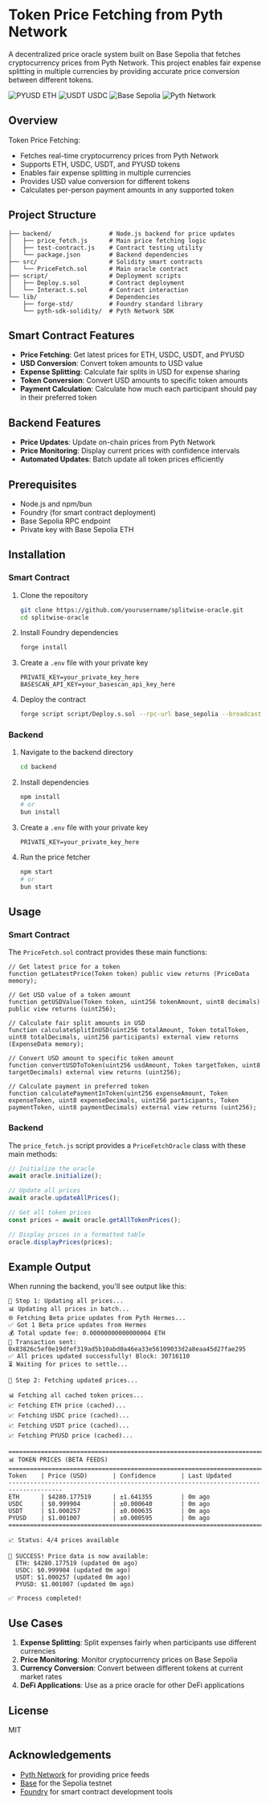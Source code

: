 # Token Price Fetching from Pyth Network

A decentralized price oracle system built on Base Sepolia that fetches cryptocurrency prices from Pyth Network. This project enables fair expense splitting in multiple currencies by providing accurate price conversion between different tokens.

![PYUSD ETH](https://img.shields.io/badge/Network-Base%20Sepolia-blue)
![USDT USDC](https://img.shields.io/badge/Oracle-Pyth%20Network-orange)
![Base Sepolia](https://img.shields.io/badge/Network-Base%20Sepolia-blue)
![Pyth Network](https://img.shields.io/badge/Oracle-Pyth%20Network-orange)

## Overview

Token Price Fetching:

- Fetches real-time cryptocurrency prices from Pyth Network
- Supports ETH, USDC, USDT, and PYUSD tokens
- Enables fair expense splitting in multiple currencies
- Provides USD value conversion for different tokens
- Calculates per-person payment amounts in any supported token

## Project Structure

```
├── backend/                # Node.js backend for price updates
│   ├── price_fetch.js      # Main price fetching logic
│   ├── test-contract.js    # Contract testing utility
│   └── package.json        # Backend dependencies
├── src/                    # Solidity smart contracts
│   └── PriceFetch.sol      # Main oracle contract
├── script/                 # Deployment scripts
│   ├── Deploy.s.sol        # Contract deployment
│   └── Interact.s.sol      # Contract interaction
└── lib/                    # Dependencies
    ├── forge-std/          # Foundry standard library
    └── pyth-sdk-solidity/  # Pyth Network SDK
```

## Smart Contract Features

- **Price Fetching**: Get latest prices for ETH, USDC, USDT, and PYUSD
- **USD Conversion**: Convert token amounts to USD value
- **Expense Splitting**: Calculate fair splits in USD for expense sharing
- **Token Conversion**: Convert USD amounts to specific token amounts
- **Payment Calculation**: Calculate how much each participant should pay in their preferred token

## Backend Features

- **Price Updates**: Update on-chain prices from Pyth Network
- **Price Monitoring**: Display current prices with confidence intervals
- **Automated Updates**: Batch update all token prices efficiently

## Prerequisites

- Node.js and npm/bun
- Foundry (for smart contract deployment)
- Base Sepolia RPC endpoint
- Private key with Base Sepolia ETH

## Installation

### Smart Contract

1. Clone the repository
   ```bash
   git clone https://github.com/yourusername/splitwise-oracle.git
   cd splitwise-oracle
   ```

2. Install Foundry dependencies
   ```bash
   forge install
   ```

3. Create a `.env` file with your private key
   ```
   PRIVATE_KEY=your_private_key_here
   BASESCAN_API_KEY=your_basescan_api_key_here
   ```

4. Deploy the contract
   ```bash
   forge script script/Deploy.s.sol --rpc-url base_sepolia --broadcast --verify
   ```

### Backend

1. Navigate to the backend directory
   ```bash
   cd backend
   ```

2. Install dependencies
   ```bash
   npm install
   # or
   bun install
   ```

3. Create a `.env` file with your private key
   ```
   PRIVATE_KEY=your_private_key_here
   ```

4. Run the price fetcher
   ```bash
   npm start
   # or
   bun start
   ```

## Usage

### Smart Contract

The `PriceFetch.sol` contract provides these main functions:

```solidity
// Get latest price for a token
function getLatestPrice(Token token) public view returns (PriceData memory);

// Get USD value of a token amount
function getUSDValue(Token token, uint256 tokenAmount, uint8 decimals) public view returns (uint256);

// Calculate fair split amounts in USD
function calculateSplitInUSD(uint256 totalAmount, Token totalToken, uint8 totalDecimals, uint256 participants) external view returns (ExpenseData memory);

// Convert USD amount to specific token amount
function convertUSDToToken(uint256 usdAmount, Token targetToken, uint8 targetDecimals) external view returns (uint256);

// Calculate payment in preferred token
function calculatePaymentInToken(uint256 expenseAmount, Token expenseToken, uint8 expenseDecimals, uint256 participants, Token paymentToken, uint8 paymentDecimals) external view returns (uint256);
```

### Backend

The `price_fetch.js` script provides a `PriceFetchOracle` class with these main methods:

```javascript
// Initialize the oracle
await oracle.initialize();

// Update all prices
await oracle.updateAllPrices();

// Get all token prices
const prices = await oracle.getAllTokenPrices();

// Display prices in a formatted table
oracle.displayPrices(prices);
```

## Example Output

When running the backend, you'll see output like this:

```
🔄 Step 1: Updating all prices...                                                                                             
📊 Updating all prices in batch...                                                                                            
🌐 Fetching Beta price updates from Pyth Hermes...                                                                            
✅ Got 1 Beta price updates from Hermes                                                                                       
💰 Total update fee: 0.00000000000000004 ETH                                                                                  
🚀 Transaction sent: 0x83826c5ef0e19dfef319ad5b10abd0a46ea33e56109033d2a8eaa45d27fae295                                       
✅ All prices updated successfully! Block: 30716110                                                                           
⏳ Waiting for prices to settle...                                                                                            
                                                                                                                              
🔄 Step 2: Fetching updated prices...                                                                                         
                                                                                                                              
📊 Fetching all cached token prices...                                                                                        
📈 Fetching ETH price (cached)...                                                                                             
📈 Fetching USDC price (cached)...                                                                                            
📈 Fetching USDT price (cached)...                                                                                            
📈 Fetching PYUSD price (cached)...                                                                                           
                                                                                                                              
=====================================================================================                                         
📊 TOKEN PRICES (BETA FEEDS)                                                                                                  
=====================================================================================                                         
Token    | Price (USD)       | Confidence       | Last Updated                                                                
-------------------------------------------------------------------------------------                                         
ETH      | $4280.177519      | ±1.641355        | 0m ago                                                                      
USDC     | $0.999904         | ±0.000640        | 0m ago                                                                      
USDT     | $1.000257         | ±0.000635        | 0m ago                                                                      
PYUSD    | $1.001007         | ±0.000595        | 0m ago                                                                      
=====================================================================================                                         
                                                                                                                              
📈 Status: 4/4 prices available                                                                                               
                                                                                                                              
🎉 SUCCESS! Price data is now available:                                                                                      
  ETH: $4280.177519 (updated 0m ago)                                                                                          
  USDC: $0.999904 (updated 0m ago)                                                                                            
  USDT: $1.000257 (updated 0m ago)                                                                                            
  PYUSD: $1.001007 (updated 0m ago)                                                                                           
                                                                                                                              
✅ Process completed!
```

## Use Cases

1. **Expense Splitting**: Split expenses fairly when participants use different currencies
2. **Price Monitoring**: Monitor cryptocurrency prices on Base Sepolia
3. **Currency Conversion**: Convert between different tokens at current market rates
4. **DeFi Applications**: Use as a price oracle for other DeFi applications

## License

MIT

## Acknowledgements

- [Pyth Network](https://pyth.network/) for providing price feeds
- [Base](https://base.org/) for the Sepolia testnet
- [Foundry](https://book.getfoundry.sh/) for smart contract development tools